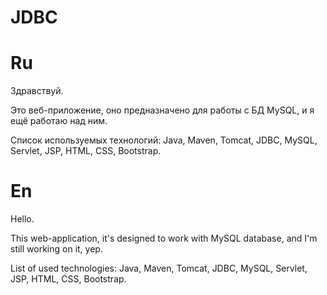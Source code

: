 # JDBC
# Ru
Здравствуй. 

Это веб-приложение, оно предназначено для работы с БД MySQL, и я ещё работаю над ним. 

Список используемых технологий:
Java, Maven, Tomcat, JDBC, MySQL, Servlet, JSP, HTML, CSS, Bootstrap.

# En
Hello.

This web-application, it's designed to work with MySQL database, and I'm still working on it, yep.

List of used technologies:
Java, Maven, Tomcat, JDBC, MySQL, Servlet, JSP, HTML, CSS, Bootstrap.

